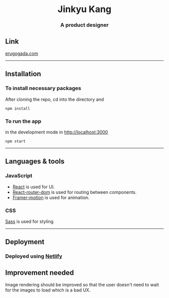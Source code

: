<h1 align="center">Jinkyu Kang</h1>
<h3 align="center">A product designer</h3>

## Link
[erugogada.com](https://www.erugogada.com/)

---

## Installation

### To install necessary packages

After cloning the repo, cd into the directory and

```
npm install
```

### To run the app

in the development mode in [http://localhost:3000](http://localhost:3000)

```
npm start
```

---

## Languages & tools

### JavaScript

- [React](http://facebook.github.io/react) is used for UI.
- [React-router-dom](https://github.com/ReactTraining/react-router) is used for routing between components.
- [Framer-motion](https://github.com/framer/motion) is used for animation.

### CSS

[Sass](https://github.com/sass/node-sass) is used for styling

---

## Deployment

### Deployed using [Netlify](https://www.netlify.com/)

## Improvement needed

Image rendering should be improved so that the user doesn't need to wait for the images to load which is a bad UX.
